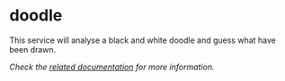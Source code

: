 # doodle

This service will analyse a black and white doodle and guess what have been drawn.

_Check the [related documentation](https://docs.swiss-ai-center.ch/reference/services/doodle) for more information._